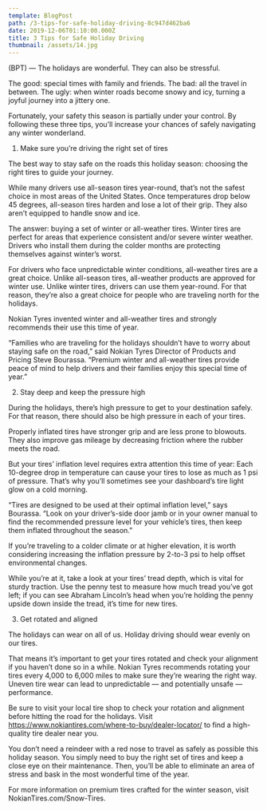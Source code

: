 ```yaml
---
template: BlogPost
path: /3-tips-for-safe-holiday-driving-8c947d462ba6
date: 2019-12-06T01:10:00.000Z
title: 3 Tips for Safe Holiday Driving
thumbnail: /assets/14.jpg
---
```

<!--StartFragment-->

(BPT) — The holidays are wonderful. They can also be stressful.

The good: special times with family and friends. The bad: all the travel in between. The ugly: when winter roads become snowy and icy, turning a joyful journey into a jittery one.

Fortunately, your safety this season is partially under your control. By following these three tips, you’ll increase your chances of safely navigating any winter wonderland.

1. Make sure you’re driving the right set of tires

The best way to stay safe on the roads this holiday season: choosing the right tires to guide your journey.

While many drivers use all-season tires year-round, that’s not the safest choice in most areas of the United States. Once temperatures drop below 45 degrees, all-season tires harden and lose a lot of their grip. They also aren’t equipped to handle snow and ice.

The answer: buying a set of winter or all-weather tires. Winter tires are perfect for areas that experience consistent and/or severe winter weather. Drivers who install them during the colder months are protecting themselves against winter’s worst.

For drivers who face unpredictable winter conditions, all-weather tires are a great choice. Unlike all-season tires, all-weather products are approved for winter use. Unlike winter tires, drivers can use them year-round. For that reason, they’re also a great choice for people who are traveling north for the holidays.

Nokian Tyres invented winter and all-weather tires and strongly recommends their use this time of year.

“Families who are traveling for the holidays shouldn’t have to worry about staying safe on the road,” said Nokian Tyres Director of Products and Pricing Steve Bourassa. “Premium winter and all-weather tires provide peace of mind to help drivers and their families enjoy this special time of year.”

2. Stay deep and keep the pressure high

During the holidays, there’s high pressure to get to your destination safely. For that reason, there should also be high pressure in each of your tires.

Properly inflated tires have stronger grip and are less prone to blowouts. They also improve gas mileage by decreasing friction where the rubber meets the road.

But your tires’ inflation level requires extra attention this time of year: Each 10-degree drop in temperature can cause your tires to lose as much as 1 psi of pressure. That’s why you’ll sometimes see your dashboard’s tire light glow on a cold morning.

“Tires are designed to be used at their optimal inflation level,” says Bourassa. “Look on your driver’s-side door jamb or in your owner manual to find the recommended pressure level for your vehicle’s tires, then keep them inflated throughout the season.”

If you’re traveling to a colder climate or at higher elevation, it is worth considering increasing the inflation pressure by 2-to-3 psi to help offset environmental changes.

While you’re at it, take a look at your tires’ tread depth, which is vital for sturdy traction. Use the penny test to measure how much tread you’ve got left; if you can see Abraham Lincoln’s head when you’re holding the penny upside down inside the tread, it’s time for new tires.

3. Get rotated and aligned

The holidays can wear on all of us. Holiday driving should wear evenly on our tires.

That means it’s important to get your tires rotated and check your alignment if you haven’t done so in a while. Nokian Tyres recommends rotating your tires every 4,000 to 6,000 miles to make sure they’re wearing the right way. Uneven tire wear can lead to unpredictable — and potentially unsafe — performance.

Be sure to visit your local tire shop to check your rotation and alignment before hitting the road for the holidays. Visit <https://www.nokiantires.com/where-to-buy/dealer-locator/> to find a high-quality tire dealer near you.

You don’t need a reindeer with a red nose to travel as safely as possible this holiday season. You simply need to buy the right set of tires and keep a close eye on their maintenance. Then, you’ll be able to eliminate an area of stress and bask in the most wonderful time of the year.

For more information on premium tires crafted for the winter season, visit NokianTires.com/Snow-Tires.

<!--EndFragment-->

